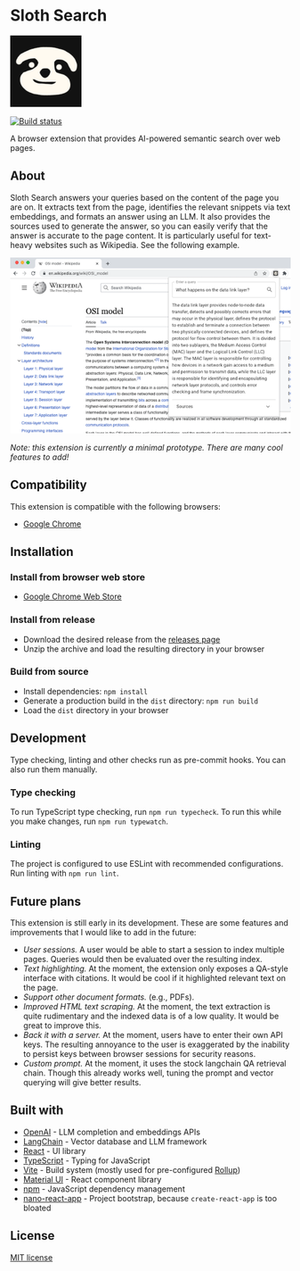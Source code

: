 # Sloth Search

![Logo](public/icon128.png)

[![Build status](https://github.com/Michael-JB/sloth-search/actions/workflows/build.yml/badge.svg)](https://github.com/Michael-JB/sloth-search/actions/workflows/build.yml)

A browser extension that provides AI-powered semantic search over web pages.

## About

Sloth Search answers your queries based on the content of the page you are on. It extracts text from the page, identifies the relevant snippets via text embeddings, and formats an answer using an LLM. It also provides the sources used to generate the answer, so you can easily verify that the answer is accurate to the page content. It is particularly useful for text-heavy websites such as Wikipedia. See the following example.

![Example](bin/screenshot-light.png)

_Note: this extension is currently a minimal prototype. There are many cool features to add!_

## Compatibility

This extension is compatible with the following browsers:

- [Google Chrome](https://www.google.com/intl/en_uk/chrome/)

## Installation

### Install from browser web store

- [Google Chrome Web Store](https://chrome.google.com/webstore/detail/sloth-search/jinbbhdfmkgebhbekpoaignaeclflibd)

### Install from release

- Download the desired release from the [releases page](https://github.com/Michael-JB/sloth-search/releases)
- Unzip the archive and load the resulting directory in your browser

### Build from source

- Install dependencies: `npm install`
- Generate a production build in the `dist` directory: `npm run build`
- Load the `dist` directory in your browser

## Development

Type checking, linting and other checks run as pre-commit hooks. You can also run them manually.

### Type checking

To run TypeScript type checking, run `npm run typecheck`. To run this while you make changes, run `npm run typewatch`.

### Linting

The project is configured to use ESLint with recommended configurations. Run linting with `npm run lint`.

## Future plans

This extension is still early in its development. These are some features and improvements that I would like to add in the future:

- _User sessions._ A user would be able to start a session to index multiple pages. Queries would then be evaluated over the resulting index.
- _Text highlighting._ At the moment, the extension only exposes a QA-style interface with citations. It would be cool if it highlighted relevant text on the page.
- _Support other document formats._ (e.g., PDFs).
- _Improved HTML text scraping._ At the moment, the text extraction is quite rudimentary and the indexed data is of a low quality. It would be great to improve this.
- _Back it with a server._ At the moment, users have to enter their own API keys. The resulting annoyance to the user is exaggerated by the inability to persist keys between browser sessions for security reasons.
- _Custom prompt._ At the moment, it uses the stock langchain QA retrieval chain. Though this already works well, tuning the prompt and vector querying will give better results.

## Built with

- [OpenAI](https://openai.com/) - LLM completion and embeddings APIs
- [LangChain](https://js.langchain.com/) - Vector database and LLM framework
- [React](https://react.dev/) - UI library
- [TypeScript](https://www.typescriptlang.org/) - Typing for JavaScript
- [Vite](https://vitejs.dev/) - Build system (mostly used for pre-configured [Rollup](https://rollupjs.org/))
- [Material UI](https://mui.com/) - React component library
- [npm](https://www.npmjs.com/) - JavaScript dependency management
- [nano-react-app](https://github.com/nano-react-app/nano-react-app) - Project bootstrap, because `create-react-app` is too bloated

## License

[MIT license](./LICENSE)
